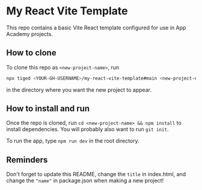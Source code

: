 <!-- # React + Vite

This template provides a minimal setup to get React working in Vite with HMR and some ESLint rules.

Currently, two official plugins are available:

- [@vitejs/plugin-react](https://github.com/vitejs/vite-plugin-react/blob/main/packages/plugin-react/README.md) uses [Babel](https://babeljs.io/) for Fast Refresh
- [@vitejs/plugin-react-swc](https://github.com/vitejs/vite-plugin-react-swc) uses [SWC](https://swc.rs/) for Fast Refresh -->

# My React Vite Template

This repo contains a basic Vite React template configured for use in App Academy projects.

## How to clone

To clone this repo as ```<new-project-name>```, run

```bash
npx tiged <YOUR-GH-USERNAME>/my-react-vite-template#main <new-project-name>
```
in the directory where you want the new project to appear.

## How to install and run
Once the repo is cloned, run ```cd <new-project-name> && npm install``` to install dependencies. You will probably also want to run ```git init```.

To run the app, type ```npm run dev``` in the root directory.

## Reminders
Don't forget to update this README, change the ```title``` in index.html, and change the ```"name"``` in package.json when making a new project!

